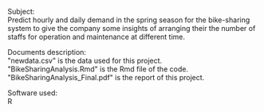Subject: 
</br>Predict hourly and daily demand in the spring season for the bike-sharing system to give the company some insights of arranging their the number of staffs for operation and maintenance at different time.

Documents description:
</br>"newdata.csv" is the data used for this project.
</br>"BikeSharingAnalysis.Rmd" is the Rmd file of the code.
</br>"BikeSharingAnalysis_Final.pdf" is the report of this project.

Software used:
</br>R

